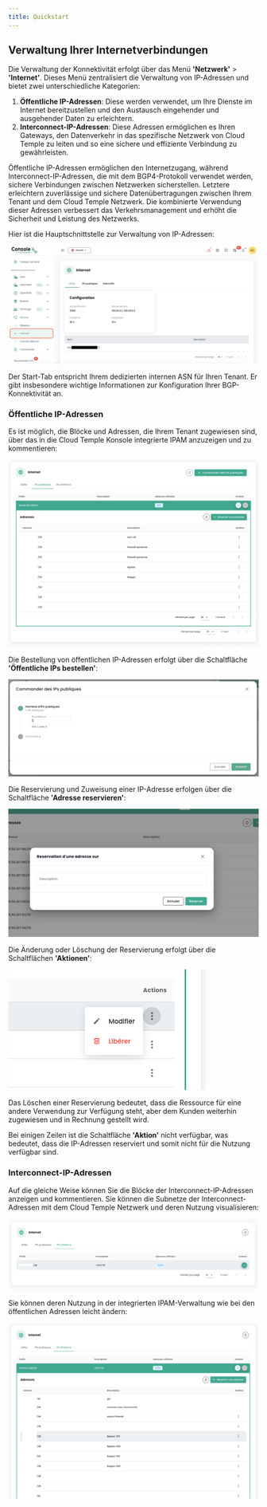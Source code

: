 ```yaml
---
title: Quickstart
---
```


## Verwaltung Ihrer Internetverbindungen

Die Verwaltung der Konnektivität erfolgt über das Menü **'Netzwerk'** > **'Internet'**. Dieses Menü zentralisiert die Verwaltung von IP-Adressen und bietet zwei unterschiedliche Kategorien:

1. **Öffentliche IP-Adressen**: Diese werden verwendet, um Ihre Dienste im Internet bereitzustellen und den Austausch eingehender und ausgehender Daten zu erleichtern.
2. **Interconnect-IP-Adressen**: Diese Adressen ermöglichen es Ihren Gateways, den Datenverkehr in das spezifische Netzwerk von Cloud Temple zu leiten und so eine sichere und effiziente Verbindung zu gewährleisten.

Öffentliche IP-Adressen ermöglichen den Internetzugang, während Interconnect-IP-Adressen, die mit dem BGP4-Protokoll verwendet werden, sichere Verbindungen zwischen Netzwerken sicherstellen. Letztere erleichtern zuverlässige und sichere Datenübertragungen zwischen Ihrem Tenant und dem Cloud Temple Netzwerk. Die kombinierte Verwendung dieser Adressen verbessert das Verkehrsmanagement und erhöht die Sicherheit und Leistung des Netzwerks.

Hier ist die Hauptschnittstelle zur Verwaltung von IP-Adressen:

![](images/shiva_inet_001.png)

Der Start-Tab entspricht Ihrem dedizierten internen ASN für Ihren Tenant. Er gibt insbesondere wichtige Informationen zur Konfiguration Ihrer BGP-Konnektivität an.

### Öffentliche IP-Adressen

Es ist möglich, die Blöcke und Adressen, die Ihrem Tenant zugewiesen sind, über das in die Cloud Temple Konsole integrierte IPAM anzuzeigen und zu kommentieren:

![](images/shiva_inet_002.png)

Die Bestellung von öffentlichen IP-Adressen erfolgt über die Schaltfläche **'Öffentliche IPs bestellen'**:

![](images/shiva_inet_003.png)

Die Reservierung und Zuweisung einer IP-Adresse erfolgen über die Schaltfläche **'Adresse reservieren'**:

![](images/shiva_inet_004.png)

Die Änderung oder Löschung der Reservierung erfolgt über die Schaltflächen **'Aktionen'**:

![](images/shiva_inet_005.png)

Das Löschen einer Reservierung bedeutet, dass die Ressource für eine andere Verwendung zur Verfügung steht, aber dem Kunden weiterhin zugewiesen und in Rechnung gestellt wird.

Bei einigen Zeilen ist die Schaltfläche **'Aktion'** nicht verfügbar, was bedeutet, dass die IP-Adressen reserviert und somit nicht für die Nutzung verfügbar sind.

### Interconnect-IP-Adressen

Auf die gleiche Weise können Sie die Blöcke der Interconnect-IP-Adressen anzeigen und kommentieren. Sie können die Subnetze der Interconnect-Adressen mit dem Cloud Temple Netzwerk und deren Nutzung visualisieren:

![](images/shiva_inet_008.png)

Sie können deren Nutzung in der integrierten IPAM-Verwaltung wie bei den öffentlichen Adressen leicht ändern:

![](images/shiva_inet_007.png)
